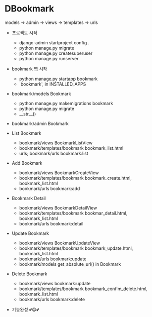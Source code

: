 # DBookmark
models -> admin -> views -> templates -> urls

- 프로젝트 시작
    - django-admin startproject config .
    - python manage.py migrate
    - python manage.py createsuperuser
    - python manage.py runserver
  
- bookmark 앱 시작
    - python manage.py startapp bookmark
    - 'bookmark', in INSTALLED_APPS
  
- bookmark/models Bookmark
    - python manage.py makemigrations bookmark
    - python manage.py migrate
    - \_\_str\_\_()
  
- bookmark/admin Bookmark
  
- List Bookmark
    - bookmark/views BookmarkListView
    - bookmark/templates/bookmark bookmark_list.html
    - urls; bookmark/urls bookmark:list
  
- Add Bookmark
    - bookmark/views BookmarkCreateView
    - bookmark/templates/bookmark bookmark_create.html, bookmark_list.html
    - bookmark/urls bookmark:add
  
- Bookmark Detail
    - bookmark/views BookmarkDetailView
    - bookmark/templates/bookmark bookmar_detail.html, bookmark_list.html 
    - bookmark/urls bookmark:detail
  
- Update Bookmark
    - bookmark/views BookmarkUpdateView
    - bookmark/templates/bookmark bookmark_update.html, bookmark_list.html
    - bookmark/urls bookmark:update 
    - bookmark/models get_absolute_url() in Bookmark
  
- Delete Bookmark
    - bookmark/views bookmark:update
    - bookmark/templates/bookmark bookmark_confim_delete.html, bookmark_list.html
    - bookmark/urls bookmark:delete
  
- 기능완성 💕😋💕